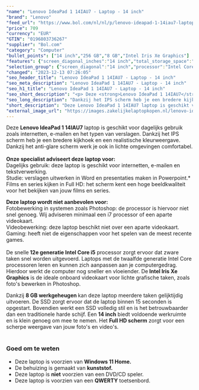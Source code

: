```yaml
---
"name": "Lenovo IdeaPad 1 14IAU7 - Laptop - 14 inch"
"brand": "Lenovo"
"feed_url": "https://www.bol.com/nl/nl/p/lenovo-ideapad-1-14iau7-laptop-14-inch/9300000130652954"
"price": 709
"currency": "EUR"
"GTIN": "0196803736267"
"supplier": "Bol.com"
"category": "Computer"
"bullet_points": ["14 inch","256 GB","8 GB","Intel Iris Xe Graphics"]
"features": {"screen_diagonal_inches":"14 inch","total_storage_space":"256 GB","memory_size":"8 GB","graphics_card":"Intel Iris Xe Graphics"}
"selection_group": {"screen_diagonal":"14 inch","processor":"Intel Core i5","changed_price_past_3_days":false,"product_family":"Ideapad"}
"changed": "2023-12-13 07:26:05"
"seo_header_title": "Lenovo IdeaPad 1 14IAU7 - Laptop - 14 inch"
"seo_meta_description": "Lenovo IdeaPad 1 14IAU7 - Laptop - 14 inch"
"seo_h1_title": "Lenovo IdeaPad 1 14IAU7 - Laptop - 14 inch"
"seo_short_description": "<p> Deze <strong>Lenovo IdeaPad 1 14IAU7</strong> laptop is geschikt voor dagelijks gebruik zoals internetten, e-mailen en het typen van verslagen."
"seo_long_description": "Dankzij het IPS scherm heb je een bredere kijkhoek en een realistische kleurweergave. Dankzij het anti-glare scherm werk je ook in lichte omgevingen comfortabel. <br /><br /><strong>Onze specialist adviseert deze laptop voor:</strong><br />Dagelijks gebruik: deze laptop is geschikt voor internetten, e-mailen en tekstverwerking. <br />Studie: verslagen uitwerken in Word en presentaties maken in Powerpoint. *<br />Films en series kijken in Full HD: het scherm kent een hoge beeldkwaliteit voor het bekijken van jouw films en series. </p> <p> <strong>Deze laptop wordt niet aanbevolen voor:</strong><br />Fotobewerking in systemen zoals Photoshop: de processor is hiervoor niet snel genoeg. Wij adviseren minimaal een i7 processor of een aparte videokaart. <br />Videobewerking: deze laptop beschikt niet over een aparte videokaart. <br />Gaming: heeft niet de eigenschappen voor het spelen van de meest recente games. <br /><br />De snelle<strong> 12e generatie Intel Core i5</strong> processor zorgt ervoor dat zware taken snel worden uitgevoerd. Laptops met de twaalfde generatie Intel Core processoren leren en kunnen zich aanpassen aan je computergedrag. Hierdoor werkt de computer nog sneller en vloeiender. De<strong> Intel Iris Xe Graphics</strong> is de ideale onboard videokaart voor lichte grafische taken, zoals foto's bewerken in Photoshop. </p> <p> Dankzij <strong>8 GB werkgeheugen </strong>kan deze laptop meerdere taken gelijktijdig uitvoeren. De SSD zorgt ervoor dat de laptop binnen 15 seconden is opgestart. Bovendien werkt een SSD volledig stil en is het betrouwbaarder dan een traditionele harde schijf. Een <strong>14 inch</strong> biedt voldoende werkruimte en is klein genoeg om mee te nemen. Het <strong>Full HD scherm</strong> zorgt voor een scherpe weergave van jouw foto's en video's. <br /><br /> </p> <h3>Goed om te weten</h3> <ul> <li>Deze laptop is voorzien van <strong>Windows 11 Home. </strong></li> <li>De behuizing is gemaakt van <strong>kunststof. </strong></li> <li>Deze laptop is <strong>niet</strong> voorzien van een DVD/CD speler. </li> <li>Deze laptop is voorzien van een <strong>QWERTY</strong> toetsenbord. </li> </ul>"
"short_description": "Deze Lenovo IdeaPad 1 14IAU7 laptop is geschikt voor dagelijks gebruik zoals internetten, e-mailen en het typen van verslagen. Dankzij het IPS scherm heb je een bredere kijkhoek en een realistische kleurweergave. Dankzij het anti-glare scherm werk je ook in lichte omgevingen comfortabel. Onze specialist adviseert deze laptop voor: Dagelijks gebruik: deze laptop is geschikt voor internetten, e-mailen en tekstverwerking. Studie: verslagen uitwerken in Word en presentaties maken in Powerpoint.* Films en series kijken in Full HD: het scherm kent een hoge beeldkwaliteit voor het bekijken van jouw films en series. Deze laptop wordt niet aanbevolen voor: Fotobewerking in systemen zoals Photoshop: de processor is hiervoor niet snel genoeg. Wij adviseren minimaal een i7 processor of een aparte videokaart. Videobewerking: deze laptop beschikt niet over een aparte videokaart. Gaming: heeft niet de eigenschappen voor het spelen van de meest recente games. De snelle 12e generatie Intel Core i5 processor zorgt ervoor dat zware taken snel worden uitgevoerd. Laptops met de twaalfde generatie Intel Core processoren leren en kunnen zich aanpassen aan je computergedrag. Hierdoor werkt de computer nog sneller en vloeiender. De Intel Iris Xe Graphics is de ideale onboard videokaart voor lichte grafische taken, zoals foto's bewerken in Photoshop. Dankzij 8 GB werkgeheugen kan deze laptop meerdere taken gelijktijdig uitvoeren. De SSD zorgt ervoor dat de laptop binnen 15 seconden is opgestart. Bovendien werkt een SSD volledig stil en is het betrouwbaarder dan een traditionele harde schijf. Een 14 inch biedt voldoende werkruimte en is klein genoeg om mee te nemen. Het Full HD scherm zorgt voor een scherpe weergave van jouw foto's en video's. Goed om te weten Deze laptop is voorzien van Windows 11 Home. De behuizing is gemaakt van kunststof. Deze laptop is niet voorzien van een DVD/CD speler. Deze laptop is voorzien van een QWERTY toetsenbord."
"external_image_url": "https://images.zakelijkelaptopkopen.nl/lenovo-ideapad-1-14iau7-laptop-14-inch.webp"
---
```


<p> Deze <strong>Lenovo IdeaPad 1 14IAU7</strong> laptop is geschikt voor dagelijks gebruik zoals internetten, e-mailen en het typen van verslagen. Dankzij het IPS scherm heb je een bredere kijkhoek en een realistische kleurweergave. Dankzij het anti-glare scherm werk je ook in lichte omgevingen comfortabel. <br /><br /><strong>Onze specialist adviseert deze laptop voor:</strong><br />Dagelijks gebruik: deze laptop is geschikt voor internetten, e-mailen en tekstverwerking. <br />Studie: verslagen uitwerken in Word en presentaties maken in Powerpoint.*<br />Films en series kijken in Full HD: het scherm kent een hoge beeldkwaliteit voor het bekijken van jouw films en series. </p> <p> <strong>Deze laptop wordt niet aanbevolen voor:</strong><br />Fotobewerking in systemen zoals Photoshop: de processor is hiervoor niet snel genoeg. Wij adviseren minimaal een i7 processor of een aparte videokaart. <br />Videobewerking: deze laptop beschikt niet over een aparte videokaart. <br />Gaming: heeft niet de eigenschappen voor het spelen van de meest recente games. <br /><br />De snelle<strong> 12e generatie Intel Core i5</strong> processor zorgt ervoor dat zware taken snel worden uitgevoerd. Laptops met de twaalfde generatie Intel Core processoren leren en kunnen zich aanpassen aan je computergedrag. Hierdoor werkt de computer nog sneller en vloeiender. De<strong> Intel Iris Xe Graphics</strong> is de ideale onboard videokaart voor lichte grafische taken, zoals foto's bewerken in Photoshop. </p> <p> Dankzij <strong>8 GB werkgeheugen </strong>kan deze laptop meerdere taken gelijktijdig uitvoeren. De SSD zorgt ervoor dat de laptop binnen 15 seconden is opgestart. Bovendien werkt een SSD volledig stil en is het betrouwbaarder dan een traditionele harde schijf. Een <strong>14 inch</strong> biedt voldoende werkruimte en is klein genoeg om mee te nemen. Het <strong>Full HD scherm</strong> zorgt voor een scherpe weergave van jouw foto's en video's. <br /><br /> </p> <h3>Goed om te weten</h3> <ul> <li>Deze laptop is voorzien van <strong>Windows 11 Home.</strong></li> <li>De behuizing is gemaakt van <strong>kunststof.</strong></li> <li>Deze laptop is <strong>niet</strong> voorzien van een DVD/CD speler.</li> <li>Deze laptop is voorzien van een <strong>QWERTY</strong> toetsenbord.</li> </ul>